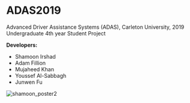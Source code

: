 # ADAS2019
Advanced Driver Assistance Systems (ADAS), Carleton University, 2019 Undergraduate 4th year Student Project

**Developers:**
- Shamoon Irshad
- Adam Fillion
- Mujaheed Khan
- Youssef Al-Sabbagh
- Junwen Fu

![shamoon_poster2](https://user-images.githubusercontent.com/26262604/54728103-1c8e4c80-4b52-11e9-8121-c97939e11916.jpg)
